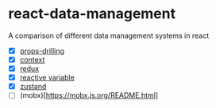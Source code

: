 # react-data-management

A comparison of different data management systems in react

- [x] [props-drilling](./props-drilling)
- [x] [context](./context)
- [x] [redux](./redux)
- [x] [reactive variable](./reactive-variable)
- [x] [zustand](./zustand)
- [ ] (mobx)[https://mobx.js.org/README.html]
